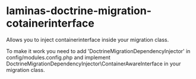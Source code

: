 # laminas-doctrine-migration-cotainerinterface
Allows you to inject containerinterface inside your migration class.

To make it work you need to add 'DoctrineMigrationDependencyInjector' in config/modules.config.php 
and implement DoctrineMigrationDependencyInjector\ContainerAwareInterface in your migration class.
